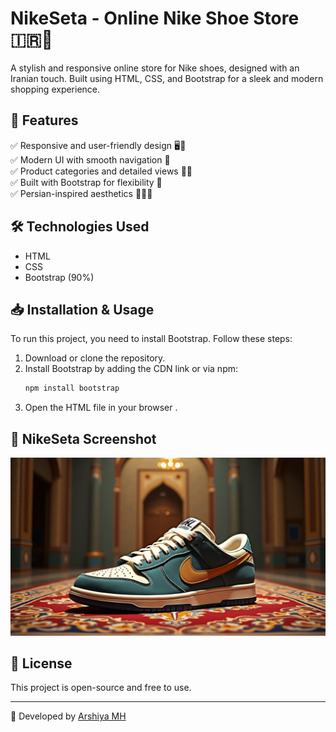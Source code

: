 # NikeSeta - Online Nike Shoe Store 🇮🇷👟

A stylish and responsive online store for Nike shoes, designed with an Iranian touch. Built using HTML, CSS, and Bootstrap for a sleek and modern shopping experience.


## 📌 Features
✅ Responsive and user-friendly design 🖥️📱  
✅ Modern UI with smooth navigation 🧭  
✅ Product categories and detailed views 🛒👀  
✅ Built with Bootstrap for flexibility 🎨  
✅ Persian-inspired aesthetics 🌟🇮🇷  

## 🛠️ Technologies Used
- HTML
- CSS
- Bootstrap (90%)

## 📥 Installation & Usage
To run this project, you need to install Bootstrap. Follow these steps:

1. Download or clone the repository.
2. Install Bootstrap by adding the CDN link or via npm:
   ```sh
   npm install bootstrap
   ```
3. Open the HTML file in your browser .

## 📌 NikeSeta Screenshot
![View Project](assets/readmelogo.jpeg)

## 📜 License
This project is open-source and free to use.

---
🚀 Developed by [Arshiya MH](https://github.com/arshiya-mh)
